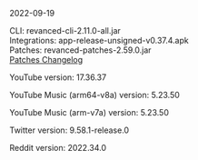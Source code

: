 2022-09-19
  
CLI: revanced-cli-2.11.0-all.jar  
Integrations: app-release-unsigned-v0.37.4.apk  
Patches: revanced-patches-2.59.0.jar  
[Patches Changelog](https://github.com/revanced/revanced-patches/releases/tag/v2.59.0)  

YouTube version: 17.36.37  

YouTube Music (arm64-v8a) version: 5.23.50  

YouTube Music (arm-v7a) version: 5.23.50  

Twitter version: 9.58.1-release.0  

Reddit version: 2022.34.0  

